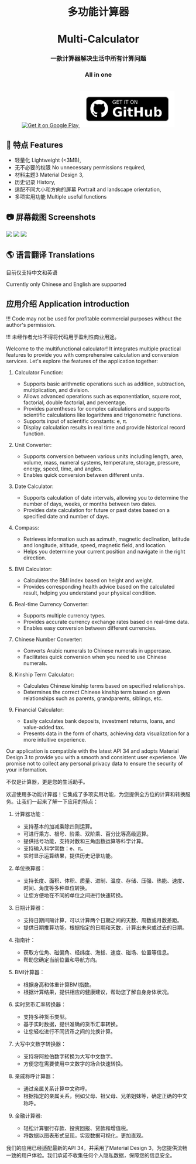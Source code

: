 <div align="center">

# 多功能计算器 
# Multi-Calculator

### 一款计算器解决生活中所有计算问题 
### All in one

<br>

<a href="https://play.google.com/store/apps/details?id=com.yangdai.calc">
      <img alt="Get it on Google Play" src="https://play.google.com/intl/en_us/badges/static/images/badges/en_badge_web_generic.png" height="100">
</a>

<a href="https://github.com/YangDai-Github/Multi-Calculator-Android/releases/tag/apk_release">
      <img alt="Get it on GitHub" src="https://raw.githubusercontent.com/deckerst/common/main/assets/get-it-on-github.png" height="100">
</a>

<br>

<div align="left">

## 📖 特点 Features

* 轻量化 Lightweight (<3MB),
* 无不必要的权限 No unnecessary permissions required,
* 材料主题3 Material Design 3,
* 历史记录 History,
* 适配不同大小和方向的屏幕 Portrait and landscape orientation,
* 多项实用功能 Multiple useful functions

## 📷 屏幕截图 Screenshots
<img src="https://github.com/YangDai-Github/Multi-Calculator-Android/assets/107718193/a6f9bc85-732f-417d-8085-1973c9a93295" width="15%"/>
<img src="https://github.com/YangDai-Github/Multi-Calculator-Android/assets/107718193/92681c9e-9236-4cd0-baa5-2c5d7776a65a" width="15%"/>
<img src="https://github.com/YangDai-Github/Multi-Calculator-Android/assets/107718193/cc784b7d-6057-4f8a-bef5-7989e8fd9b1d" width="15%"/>

## 🌎 语言翻译 Translations

目前仅支持中文和英语

Currently only Chinese and English are supported

## 应用介绍 Application introduction

!!! Code may not be used for profitable commercial purposes without the author's permission.

!!! 未经作者允许不得将代码用于盈利性商业用途。

Welcome to the multifunctional calculator! It integrates multiple practical features to provide you with comprehensive calculation and conversion services. Let's explore the features of the application together:

1. Calculator Function:
   - Supports basic arithmetic operations such as addition, subtraction, multiplication, and division.
   - Allows advanced operations such as exponentiation, square root, factorial, double factorial, and percentage.
   - Provides parentheses for complex calculations and supports scientific calculations like logarithms and trigonometric functions.
   - Supports input of scientific constants: e, π.
   - Display calculation results in real time and provide historical record function.

2. Unit Converter:
   - Supports conversion between various units including length, area, volume, mass, numeral systems, temperature, storage, pressure, energy, speed, time, and angles.
   - Enables quick conversion between different units.

3. Date Calculator:
   - Supports calculation of date intervals, allowing you to determine the number of days, weeks, or months between two dates.
   - Provides date calculation for future or past dates based on a specified date and number of days.

4. Compass:
   - Retrieves information such as azimuth, magnetic declination, latitude and longitude, altitude, speed, magnetic field, and location.
   - Helps you determine your current position and navigate in the right direction.

5. BMI Calculator:
   - Calculates the BMI index based on height and weight.
   - Provides corresponding health advice based on the calculated result, helping you understand your physical condition.

6. Real-time Currency Converter:
   - Supports multiple currency types.
   - Provides accurate currency exchange rates based on real-time data.
   - Enables easy conversion between different currencies.

7. Chinese Number Converter:
   - Converts Arabic numerals to Chinese numerals in uppercase.
   - Facilitates quick conversion when you need to use Chinese numerals.

8. Kinship Term Calculator:
   - Calculates Chinese kinship terms based on specified relationships.
   - Determines the correct Chinese kinship term based on given relationships such as parents, grandparents, siblings, etc.

9. Financial Calculator:
   - Easily calculates bank deposits, investment returns, loans, and value-added tax.
   - Presents data in the form of charts, achieving data visualization for a more intuitive experience.

Our application is compatible with the latest API 34 and adopts Material Design 3 to provide you with a smooth and consistent user experience. We promise not to collect any personal privacy data to ensure the security of your information.


不仅是计算器，更是您的生活助手。

欢迎使用多功能计算器！它集成了多项实用功能，为您提供全方位的计算和转换服务。让我们一起来了解一下应用的特点：

1. 计算器功能：
   - 支持基本的加减乘除四则运算。
   - 可进行乘方、根号、阶乘、双阶乘、百分比等高级运算。
   - 提供括号功能，支持对数和三角函数运算等科学计算。
   - 支持输入科学常数：e、π。
   - 实时显示运算结果，提供历史记录功能。

2. 单位换算器：
   - 支持长度、面积、体积、质量、进制、温度、存储、压强、热能、速度、时间、角度等多种单位转换。
   - 让您方便地在不同的单位之间进行快速转换。

3. 日期计算器：
   - 支持日期间隔计算，可以计算两个日期之间的天数、周数或月数差距。
   - 提供日期推算功能，根据指定的日期和天数，计算出未来或过去的日期。

4. 指南针：
   - 获取方位角、磁偏角、经纬度、海拔、速度、磁场、位置等信息。
   - 帮助您确定当前位置和导航方向。

5. BMI计算器：
   - 根据身高和体重计算BMI指数。
   - 根据计算结果，提供相应的健康建议，帮助您了解自身身体状况。

6. 实时货币汇率转换器：
   - 支持多种货币类型。
   - 基于实时数据，提供准确的货币汇率转换。
   - 让您轻松进行不同货币之间的兑换计算。

7. 大写中文数字转换器：
   - 支持将阿拉伯数字转换为大写中文数字。
   - 方便您在需要使用中文数字的场合快速转换。

8. 亲戚称呼计算器：
   - 通过亲属关系计算中文称呼。
   - 根据指定的亲属关系，例如父母、祖父母、兄弟姐妹等，确定正确的中文称呼。

9. 金融计算器:
   - 轻松计算银行存款、投资回报、贷款和增值税。
   - 将数据以图表形式呈现，实现数据可视化，更加直观。

我们的应用已经适配最新的API 34，并采用了Material Design 3，为您提供流畅一致的用户体验。我们承诺不收集任何个人隐私数据，保障您的信息安全。
